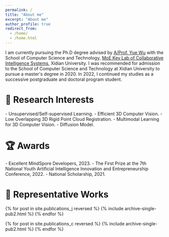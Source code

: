 ```yaml
---
permalink: /
title: "About me"
excerpt: "About me"
author_profile: true
redirect_from: 
  - /home/
  - /home.html
---
```


I am currently pursuing the Ph.D degree advised by [A/Prof. Yue Wu](https://web.xidian.edu.cn/wuyue/) with the School of Computer Science and Technology, [MoE Key Lab of Collaborative Intelligence Systems](https://cois.xidian.edu.cn/), Xidian University. I was recommended for admission to the School of Computer Science and Technology at Xidian University to pursue a master's degree in 2020. In 2022, I continued my studies as a successive postgraduate and doctoral program student. 


<h1>🔬 Research Interests</h1>
- Unsupervised/Self-supervised Learning.
- Efficient 3D Computer Vision.
- Low Overlapping 3D Rigid Point Cloud Registration.
- Multimodal Learning for 3D Computer Vision.
- Diffusion Model.


<h1>🏆 Awards</h1>
- Excellent MindSpore Developers, 2023.
- The First Prize at the 7th National Youth Artificial Intelligence Innovation and Entrepreneurship Conference, 2022.
- National Scholarship, 2021.


<h1>📖 Representative Works</h1>
{% for post in site.publications_j reversed %} {% include archive-single-pub2.html %} {% endfor %}

{% for post in site.publications_c reversed %} {% include archive-single-pub2.html %} {% endfor %}



